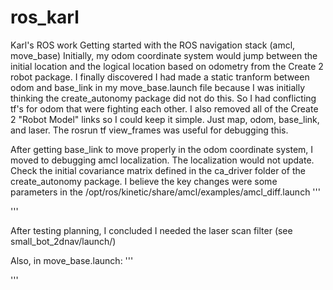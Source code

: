# ros_karl
Karl's ROS work
Getting started with the ROS navigation stack (amcl, move_base)
Initially, my odom coordinate system would jump between the initial location and the logical location based on odometry from the Create 2 robot package. I finally discovered I had made a static tranform between odom and base_link in my move_base.launch file because I was initially thinking the create_autonomy package did not do this. So I had conflicting tf's for odom that were fighting each other. I also removed all of the Create 2 "Robot Model" links so I could keep it simple. Just map, odom, base_link, and laser. The rosrun tf view_frames was useful for debugging this.

After getting base_link to move properly in the odom coordinate system, I moved to debugging amcl localization. The localization would not update. Check the initial covariance matrix defined in the ca_driver folder of the create_autonomy package. I believe the key changes were some parameters in the /opt/ros/kinetic/share/amcl/examples/amcl_diff.launch
'''
  <param name="odom_model_type" value="diff-corrected"/>
  <param name="min_particles" value="200"/>
  <param name="max_particles" value="1000"/>
  <param name="odom_alpha1" value="1.0"/>
  <param name="odom_alpha2" value="1.0"/>
  <param name="odom_alpha3" value="0.8"/>
  <param name="odom_alpha4" value="0.8"/>
  <param name="laser_sigma_hit" value="0.1"/>
  <param name="update_min_d" value="0.0"/>
  <param name="update_min_a" value="0.0"/>
  <param name="transform_tolerance" value="0.3"/>
  <param name="recovery_alpha_slow" value="0.001"/>
  <param name="recovery_alpha_fast" value="0.1"/>
  <param name="use_map_topic" value="true"/>
  <param name="first_map_only" value="true"/>
  <remap from="scan" to="scan_filtered" />
  '''
  
  After testing planning, I concluded I needed the laser scan filter (see small_bot_2dnav/launch/)
  
  Also, in move_base.launch:
  '''
  <param name="controller_frequency" value="5.0" />
  <param name="clearing_rotation_allowed" value="false" />
  '''
